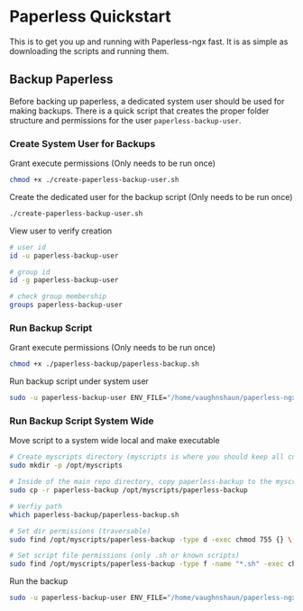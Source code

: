 # Paperless Quickstart
This is to get you up and running with Paperless-ngx fast. It is as simple as downloading the scripts and running them.

## Backup Paperless
Before backing up paperless, a dedicated system user should be used for making backups. There is a quick script that creates the proper folder structure and permissions for the user `paperless-backup-user`.

### Create System User for Backups
Grant execute permissions (Only needs to be run once)
```bash
chmod +x ./create-paperless-backup-user.sh
```

Create the dedicated user for the backup script (Only needs to be run once)
```bash
./create-paperless-backup-user.sh
```

View user to verify creation
```bash
# user id
id -u paperless-backup-user

# group id
id -g paperless-backup-user

# check group membership
groups paperless-backup-user
```

### Run Backup Script
Grant execute permissions (Only needs to be run once)
```bash
chmod +x ./paperless-backup/paperless-backup.sh
```

Run backup script under system user
```bash
sudo -u paperless-backup-user ENV_FILE="/home/vaughnshaun/paperless-ngx/paperless-backup.env" BACKUP_ENCRYPTION_PASSWORD="your-encryption-password" paperless-backup/paperless-backup.sh
```

### Run Backup Script System Wide
Move script to a system wide local and make executable
```bash
# Create myscripts directory (myscripts is where you should keep all custom scripts).
sudo mkdir -p /opt/myscripts

# Inside of the main repo directory, copy paperless-backup to the myscripts folder 
sudo cp -r paperless-backup /opt/myscripts/paperless-backup

# Verfiy path
which paperless-backup/paperless-backup.sh

# Set dir permissions (traversable)
sudo find /opt/myscripts/paperless-backup -type d -exec chmod 755 {} \;

# Set script file permissions (only .sh or known scripts)
sudo find /opt/myscripts/paperless-backup -type f -name "*.sh" -exec chmod 755 {} \;
```

Run the backup
```bash
sudo -u paperless-backup-user ENV_FILE="/home/vaughnshaun/paperless-ngx/paperless-backup.env" BACKUP_ENCRYPTION_PASSWORD="your-password" paperless-backup/paperless-backup.sh
```